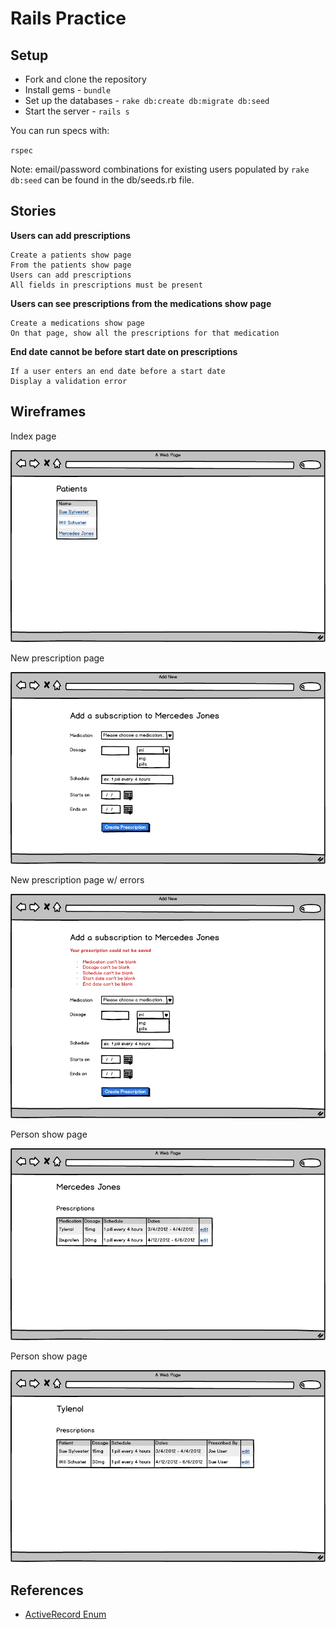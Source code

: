 # Rails Practice

## Setup

* Fork and clone the repository
* Install gems - `bundle`
* Set up the databases - `rake db:create db:migrate db:seed`
* Start the server - `rails s`

You can run specs with:

`rspec`

Note: email/password combinations for existing users populated by `rake db:seed` can be found in the db/seeds.rb file.

## Stories

**Users can add prescriptions**

```
Create a patients show page
From the patients show page
Users can add prescriptions
All fields in prescriptions must be present
```

**Users can see prescriptions from the medications show page**

```
Create a medications show page
On that page, show all the prescriptions for that medication
```

**End date cannot be before start date on prescriptions**

```
If a user enters an end date before a start date
Display a validation error
```

## Wireframes

Index page

<img src="project/images/01-index.png" />

New prescription page

<img src="project/images/02-new-prescription.png" />

New prescription page w/ errors

<img src="project/images/03-new-prescription-with-errors.png" />

Person show page

<img src="project/images/04-person-show.png" />

Person show page

<img src="project/images/05-medications-show.png" />

## References

* [ActiveRecord Enum](http://api.rubyonrails.org/v4.1.0/classes/ActiveRecord/Enum.html)